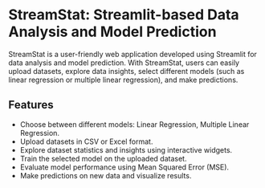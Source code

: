 # StreamStat: Streamlit-based Data Analysis and Model Prediction

StreamStat is a user-friendly web application developed using Streamlit for data analysis and model prediction. With StreamStat, users can easily upload datasets, explore data insights, select different models (such as linear regression or multiple linear regression), and make predictions.

## Features
- Choose between different models: Linear Regression, Multiple Linear Regression.
- Upload datasets in CSV or Excel format.
- Explore dataset statistics and insights using interactive widgets.
- Train the selected model on the uploaded dataset.
- Evaluate model performance using Mean Squared Error (MSE).
- Make predictions on new data and visualize results.
